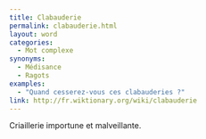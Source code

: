 ```yaml
---
title: Clabauderie
permalink: clabauderie.html
layout: word
categories:
  - Mot complexe
synonyms:
  - Médisance
  - Ragots
examples:
  - "Quand cesserez-vous ces clabauderies ?"
link: http://fr.wiktionary.org/wiki/clabauderie
---
```


Criaillerie importune et malveillante.

